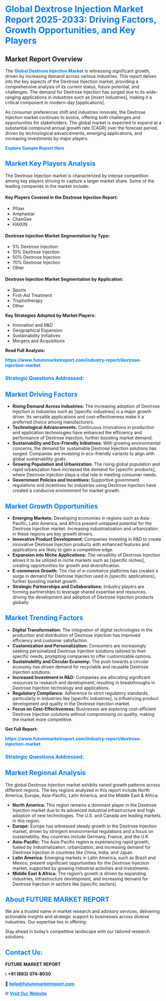 <h1 style="color: #007BFF;">Global Dextrose Injection Market Report 2025-2033: Driving Factors, Growth Opportunities, and Key Players</h1>

<section id="overview">
<h2>Market Report Overview</h2>
<p>The <a href="https://www.futuremarketreport.com/industry-report/dextrose-injection-market" style="color: #007BFF; text-decoration: none;"><strong>Global Dextrose Injection Market</strong></a> is witnessing significant growth, driven by increasing demand across various industries. This report delves into the key aspects of the Dextrose Injection market, providing a comprehensive analysis of its current status, future potential, and challenges. The demand for Dextrose Injection has surged due to its wide-ranging applications in industries such as [insert industries], making it a critical component in modern-day [applications].</p>
<p>As consumer preferences shift and industries innovate, the Dextrose Injection market continues to evolve, offering both challenges and opportunities for stakeholders. The global market is expected to expand at a substantial compound annual growth rate (CAGR) over the forecast period, driven by technological advancements, emerging applications, and increasing investments by major players.</p>
</section>

<section id="overview">
<p><a href="https://www.futuremarketreport.com/request-sample/reportId=108283" style="color: #007BFF; text-decoration: none;"><strong>Explore Sample Report Here</strong></a></p>
</section>

<section id="key-players">
<h2 style="color: #007BFF;">Market Key Players Analysis</h2>
<p>The Dextrose Injection market is characterized by intense competition among key players striving to capture a larger market share. Some of the leading companies in the market include:</p>
<h4>Key Players Covered in the Dextrose Injection Report:</h4>
<ul><li>Pfizer</li><li>Amphastar</li><li>ChanGee</li><li>HAIXIN</li></ul>
<h4>Dextrose Injection Market Segmentation by Type:</h4>
<ul><li>5% Dextrose Injection</li><li>10% Dextrose Injection</li><li>50% Dextrose Injection</li><li>70% Dextrose Injection</li><li>Other</li></ul>

<h4>Dextrose Injection Market Segmentation by Application:</h4>
<ul><li>Sports</li><li>First-Aid Treatment</li><li>Trophotherapy</li><li>Other</li></ul>
<p><strong>Key Strategies Adopted by Market Players:</strong></p>
<ul>
<li>Innovation and R&D</li>
<li>Geographical Expansion</li>
<li>Sustainability Initiatives</li>
<li>Mergers and Acquisitions</li>
</ul>
</section>

<section>
<p><strong>Read Full Analysis: </strong></p><a href="https://www.futuremarketreport.com/industry-report/dextrose-injection-market" style="color: #007BFF; text-decoration: none;"><strong>https://www.futuremarketreport.com/industry-report/dextrose-injection-market</strong></a>
<h3 style="color: #007BFF;">Strategic Questions Addressed:</h3>
</section>

<section id="driving-factors">
<h2 style="color: #007BFF;">Market Driving Factors</h2>
<ul>
<li><strong>Rising Demand Across Industries:</strong> The increasing adoption of Dextrose Injection in industries such as [specific industries] is a major growth driver. Its versatile applications and cost-effectiveness make it a preferred choice among manufacturers.</li>
<li><strong>Technological Advancements:</strong> Continuous innovations in production and application technologies have enhanced the efficiency and performance of Dextrose Injection, further boosting market demand.</li>
<li><strong>Sustainability and Eco-Friendly Initiatives:</strong> With growing environmental concerns, the demand for sustainable Dextrose Injection solutions has surged. Companies are investing in eco-friendly variants to align with global sustainability goals.</li>
<li><strong>Growing Population and Urbanization:</strong> The rising global population and rapid urbanization have increased the demand for [specific products], where Dextrose Injection plays a vital role in meeting consumer needs.</li>
<li><strong>Government Policies and Incentives:</strong> Supportive government regulations and incentives for industries using Dextrose Injection have created a conducive environment for market growth.</li>
</ul>
</section>

<section id="growth-opportunities">
<h2 style="color: #007BFF;">Market Growth Opportunities</h2>
<ul>
<li><strong>Emerging Markets:</strong> Developing economies in regions such as Asia-Pacific, Latin America, and Africa present untapped potential for the Dextrose Injection market. Increasing industrialization and urbanization in these regions are key growth drivers.</li>
<li><strong>Innovative Product Development:</strong> Companies investing in R&D to create innovative Dextrose Injection products with enhanced features and applications are likely to gain a competitive edge.</li>
<li><strong>Expansion into Niche Applications:</strong> The versatility of Dextrose Injection allows it to be utilized in niche markets such as [specific niches], creating opportunities for growth and diversification.</li>
<li><strong>E-commerce Growth:</strong> The rise of e-commerce platforms has created a surge in demand for Dextrose Injection used in [specific applications], further boosting market growth.</li>
<li><strong>Strategic Partnerships and Collaborations:</strong> Industry players are forming partnerships to leverage shared expertise and resources, driving the development and adoption of Dextrose Injection products globally.</li>
</ul>
</section>

<section id="trending-factors">
<h2 style="color: #007BFF;">Market Trending Factors</h2>
<ul>
<li><strong>Digital Transformation:</strong> The integration of digital technologies in the production and distribution of Dextrose Injection has improved efficiency and customer satisfaction.</li>
<li><strong>Customization and Personalization:</strong> Consumers are increasingly seeking personalized Dextrose Injection solutions tailored to their specific needs, prompting companies to offer customizable options.</li>
<li><strong>Sustainability and Circular Economy:</strong> The push towards a circular economy has driven demand for recyclable and reusable Dextrose Injection solutions.</li>
<li><strong>Increased Investment in R&D:</strong> Companies are allocating significant resources to research and development, resulting in breakthroughs in Dextrose Injection technology and applications.</li>
<li><strong>Regulatory Compliance:</strong> Adherence to strict regulatory standards, particularly in industries like [specific industries], is influencing product development and quality in the Dextrose Injection market.</li>
<li><strong>Focus on Cost-Effectiveness:</strong> Businesses are exploring cost-efficient Dextrose Injection solutions without compromising on quality, making the market more competitive.</li>
</ul>
</section>

<section>
<p><strong>Get Full Report: </strong></p><a href="https://www.futuremarketreport.com/industry-report/dextrose-injection-market" style="color: #007BFF; text-decoration: none;"><strong>https://www.futuremarketreport.com/industry-report/dextrose-injection-market</strong></a>
<h3 style="color: #007BFF;">Strategic Questions Addressed:</h3>
</section>


<section id="regional-analysis">
<h2 style="color: #007BFF;">Market Regional Analysis</h2>
<p>The global Dextrose Injection market exhibits varied growth patterns across different regions. The key regions analyzed in this report include North America, Europe, Asia-Pacific, Latin America, and the Middle East & Africa:</p>
<ul>
<li><strong>North America:</strong> This region remains a dominant player in the Dextrose Injection market due to its advanced industrial infrastructure and high adoption of new technologies. The U.S. and Canada are leading markets in this region.</li>
<li><strong>Europe:</strong> Europe has witnessed steady growth in the Dextrose Injection market, driven by stringent environmental regulations and a focus on sustainability. Key countries include Germany, France, and the U.K.</li>
<li><strong>Asia-Pacific:</strong> The Asia-Pacific region is experiencing rapid growth, fueled by industrialization, urbanization, and increasing demand for Dextrose Injection in countries like China, India, and Japan.</li>
<li><strong>Latin America:</strong> Emerging markets in Latin America, such as Brazil and Mexico, present significant opportunities for the Dextrose Injection market, supported by growing industrial activities and investments.</li>
<li><strong>Middle East & Africa:</strong> The region’s growth is driven by expanding industries, infrastructure development, and increasing demand for Dextrose Injection in sectors like [specific sectors].</li>
</ul>
</section>

<footer>
<h2 style="color: #007BFF;">About FUTURE MARKET REPORT</h2>
<p>We are a trusted name in market research and advisory services, delivering actionable insights and strategic support to businesses across diverse industries. Our expertise lies in offering:</p>

<p>Stay ahead in today’s competitive landscape with our tailored research solutions.</p>

<h2 style="color: #007BFF;">Contact Us:</h2>
<p><strong>FUTURE MARKET REPORT</strong></p>
<p>📞 <strong>+91 (883) 074-8030</strong></p>
<p>📧 <strong><a href="mailto:help@futuremarketreport.com" style="color: #007BFF;">help@futuremarketreport.com</a></strong></p>
<p>🌐 <strong><a href="https://www.futuremarketreport.com/" style="color: #007BFF;">Visit Our Website</a></strong></p>
</footer>